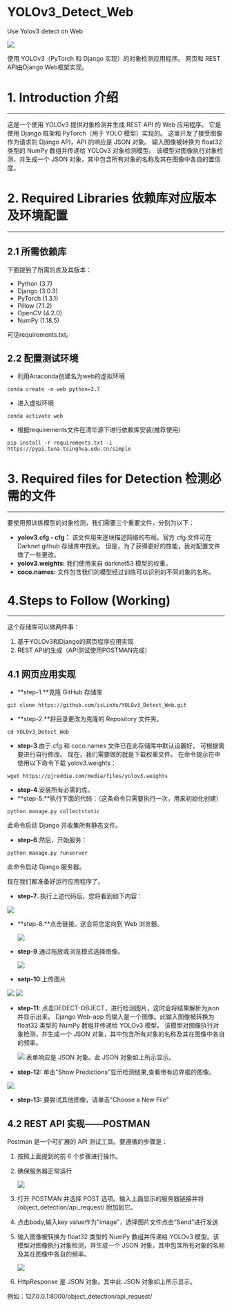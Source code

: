 
# YOLOv3_Detect_Web
Use Yolov3 detect on Web

![](https://img2020.cnblogs.com/blog/1571518/202112/1571518-20211229095207661-1020206979.png)

使用 YOLOv3（PyTorch 和 Django 实现）的对象检测应用程序。
网页和 REST API由Django Web框架实现。

# 1. Introduction 介绍

---

这是一个使用 YOLOv3 提供对象检测并生成 REST API 的 Web 应用程序。
它是使用 Django 框架和 PyTorch（用于 YOLO 模型）实现的。
这里开发了接受图像作为请求的 Django API，API 的响应是 JSON 对象。
输入图像被转换为 float32 类型的 NumPy 数组并传递给 YOLOv3 对象检测模型。
该模型对图像执行对象检测，并生成一个 JSON 对象，其中包含所有对象的名称及其在图像中各自的置信度。


# 2. Required Libraries 依赖库对应版本及环境配置

---

## 2.1  所需依赖库

下面提到了所需的库及其版本：

* Python  (3.7)
* Django  (3.0.3)
* PyTorch (1.3.1)
* Pillow  (7.1.2)
* OpenCV  (4.2.0)
* NumPy   (1.18.5)

可见requirements.txt。

## 2.2 配置测试环境
- 利用Anaconda创建名为web的虚拟环境

```shell
conda create -n web python=3.7
```
- 进入虚拟环境

```shell
conda activate web
```
- 根据requirements文件在清华源下进行依赖库安装(推荐使用)

```shell
pip install -r requirements.txt -i https://pypi.tuna.tsinghua.edu.cn/simple
```

# 3. Required files for Detection 检测必需的文件

---
要使用预训练模型的对象检测，我们需要三个重要文件，分别为以下：

- **yolov3.cfg - cfg：**
  该文件用来逐块描述网络的布局。官方 cfg 文件可在Darknet github 存储库中找到。
  但是，为了获得更好的性能，我对配置文件做了一些更改。
- **yolov3.weights:**
  我们使用来自 darknet53 模型的权重。
- **coco.names:**
  文件包含我们的模型经过训练可以识别的不同对象的名称。

# 4.Steps to Follow (Working)

---

这个存储库可以做两件事：

1. 基于YOLOv3和Django的网页程序应用实现
2. REST API的生成（API测试使用POSTMAN完成）

## 4.1 网页应用实现

- **step-1.**克隆 GitHub 存储库

```shell
git clone https://github.com/isLinXu/YOLOv3_Detect_Web.git
```

- **step-2.**将目录更改为克隆的 Repository 文件夹。

```shell
cd YOLOv3_Detect_Web
```

- **step-3**.由于.cfg 和 coco.names 文件已在此存储库中默认设置好， 可根据需要进行自行修改。
  现在，我们需要做的就是下载权重文件。
  在命令提示符中使用以下命令下载 yolov3.weights：

```shell
wget https://pjreddie.com/media/files/yolov3.weights
```

- **step-4**.安装所有必需的库。
- **step-5.**执行下面的代码：（这条命令只需要执行一次，用来初始化创建）

```shell
python manage.py collectstatic
```

此命令启动 Django 并收集所有静态文件。

- **step-6**.然后，开始服务：

```shell
python manage.py runserver
```

此命令启动 Django 服务器。

现在我们都准备好运行应用程序了。

- **step-7**..执行上述代码后，您将看到如下内容：

![](https://img2020.cnblogs.com/blog/1571518/202112/1571518-20211229102043283-1298501310.png)

- **step-8.**点击链接。这会将您定向到 Web 浏览器。

  ![](https://img2020.cnblogs.com/blog/1571518/202112/1571518-20211229102544422-65710418.png)

- **step-9**.通过拖放或浏览模式选择图像。

  ![](https://img2020.cnblogs.com/blog/1571518/202112/1571518-20211229102538414-994383395.png)

- **setp-10**:上传图片

![](https://img2020.cnblogs.com/blog/1571518/202112/1571518-20211229111240890-1808341010.png)
![](https://img2020.cnblogs.com/blog/1571518/202112/1571518-20211229112155005-1239105137.png)


- **step-11**: 点击DEDECT-OBJECT，进行检测图片，这时会将结果解析为json并显示出来。
  Django Web-app 的输入是一个图像。此输入图像被转换为​​ float32 类型的 NumPy 数组并传递给 YOLOv3 模型。
  该模型对图像执行对象检测，并生成一个 JSON 对象，其中包含所有对象的名称及其在图像中各自的频率。
  
  ![](https://img2020.cnblogs.com/blog/1571518/202112/1571518-20211229111348163-1486954962.png)
  表单响应是 JSON 对象。此 JSON 对象如上所示显示。

- **step-12:** 单击“Show Predictions”显示检测结果,查看带有边界框的图像。

![](https://img2020.cnblogs.com/blog/1571518/202112/1571518-20211229111605379-1714549773.png)

- **step-13:** 要尝试其他图像，请单击"Choose a New File"

## 4.2 REST API 实现——POSTMAN

Postman 是一个可扩展的 API 测试工具。要遵循的步骤是：

1. 按照上面提到的前 6 个步骤进行操作。

2. 确保服务器正常运行

   ![](https://img2020.cnblogs.com/blog/1571518/202112/1571518-20211229112728941-539819044.png)

3. 打开 POSTMAN 并选择 POST 选项。输入上面显示的服务器链接并将 /object_detection/api_request/ 附加到它。

4. 点击body,输入key value作为"image"，选择图片文件点击“Send”进行发送

5. 输入图像被转换为 float32 类型的 NumPy 数组并传递给 YOLOv3 模型。该模型对图像执行对象检测，并生成一个 JSON 对象，其中包含所有对象的名称及其在图像中各自的频率。

   ![](https://img2020.cnblogs.com/blog/1571518/202112/1571518-20211229115830026-325581645.png)

6. HttpResponse 是 JSON 对象。其中此 JSON 对象如上所示显示。

例如：127.0.0.1:8000/object_detection/api_request/





